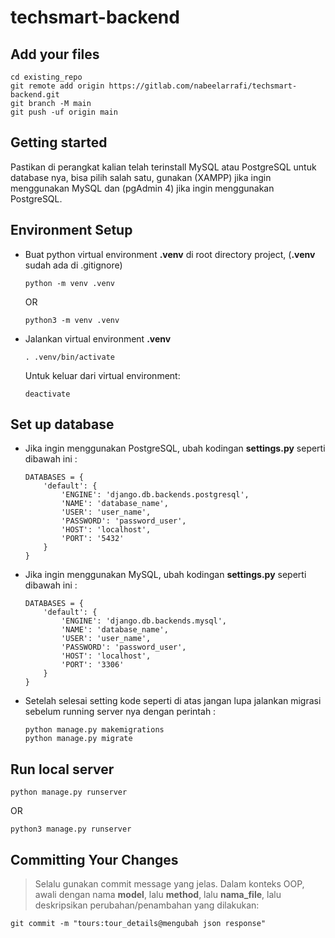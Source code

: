 # techsmart-backend

## Add your files
```
cd existing_repo
git remote add origin https://gitlab.com/nabeelarrafi/techsmart-backend.git
git branch -M main
git push -uf origin main
```

## Getting started

Pastikan di perangkat kalian telah terinstall MySQL atau PostgreSQL untuk database nya, bisa pilih salah satu, gunakan (XAMPP) jika ingin menggunakan MySQL dan (pgAdmin 4) jika ingin menggunakan PostgreSQL.

## Environment Setup

- Buat python virtual environment **.venv** di root directory project, (**.venv** sudah ada di .gitignore)
    ```
    python -m venv .venv
    ```
    OR
    ```
    python3 -m venv .venv
    ```

- Jalankan virtual environment **.venv**
    ```
    . .venv/bin/activate
    ```
    Untuk keluar dari virtual environment:
    ```
    deactivate
    ```

## Set up database

- Jika ingin menggunakan PostgreSQL, ubah kodingan **settings.py** seperti dibawah ini :
    ```
    DATABASES = {
        'default': {
            'ENGINE': 'django.db.backends.postgresql',
            'NAME': 'database_name',
            'USER': 'user_name',
            'PASSWORD': 'password_user',
            'HOST': 'localhost',
            'PORT': '5432'
        }
    }
    ```

- Jika ingin menggunakan MySQL, ubah kodingan **settings.py** seperti dibawah ini :
    ```
    DATABASES = {
        'default': {
            'ENGINE': 'django.db.backends.mysql',
            'NAME': 'database_name',
            'USER': 'user_name',
            'PASSWORD': 'password_user',
            'HOST': 'localhost',
            'PORT': '3306'
        }
    }
    ```

- Setelah selesai setting kode seperti di atas jangan lupa jalankan migrasi sebelum running server nya dengan perintah :
    ```
    python manage.py makemigrations
    python manage.py migrate
    ```


## Run local server
```
python manage.py runserver
```
OR
```
python3 manage.py runserver
```

## Committing Your Changes
> Selalu gunakan commit message yang jelas. Dalam konteks OOP, awali dengan nama **model**, lalu **method**, lalu **nama_file**, lalu deskripsikan perubahan/penambahan yang dilakukan:
```
git commit -m "tours:tour_details@mengubah json response"
```